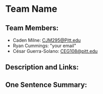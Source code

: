 # Team Name

## Team Members:
* Caden Milne: CJM295@Pitt.edu
* Ryan Cummings: "your email"
* César Guerra-Solano: CEG108@pitt.edu

## Description and Links:

## One Sentence Summary:
